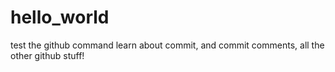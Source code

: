 # hello_world
test the github command
learn about commit, and commit comments, all the other github stuff!
